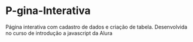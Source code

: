 # P-gina-Interativa
Página interativa com cadastro de dados e criação de tabela. Desenvolvida no curso de introdução a javascript da Alura
